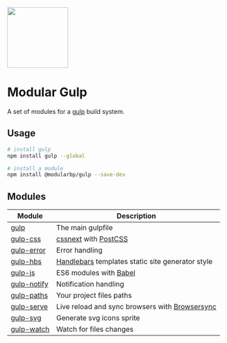 <img src="https://user-images.githubusercontent.com/4596862/37633827-4ed88a28-2bca-11e8-9f5e-f0ce25c30f0e.png" height="140">

# Modular Gulp
A set of modules for a [gulp](https://github.com/gulpjs/gulp/) build system.

## Usage
```sh
# install gulp
npm install gulp --global

# install a module
npm install @modularbp/gulp --save-dev
```

## Modules

| Module | Description |
| --- | --- |
| [gulp] | The main gulpfile |
| [gulp-css] | [cssnext] with [PostCSS] |
| [gulp-error] | Error handling |
| [gulp-hbs] | [Handlebars] templates static site generator style |
| [gulp-js] | ES6 modules with [Babel] |
| [gulp-notify] | Notification handling |
| [gulp-paths] | Your project files paths |
| [gulp-serve] | Live reload and sync browsers with [Browsersync] |
| [gulp-svg] | Generate svg icons sprite |
| [gulp-watch] | Watch for files changes |

[gulp]: https://github.com/modularbp/gulp
[gulp-css]: https://github.com/modularbp/gulp/tree/master/modules/css
[gulp-error]: https://github.com/modularbp/gulp/tree/master/modules/error
[gulp-hbs]: https://github.com/modularbp/gulp/tree/master/modules/hbs
[gulp-js]: https://github.com/modularbp/gulp/tree/master/modules/js
[gulp-notify]: https://github.com/modularbp/gulp/tree/master/modules/notify
[gulp-paths]: https://github.com/modularbp/gulp/tree/master/modules/paths
[gulp-serve]: https://github.com/modularbp/gulp/tree/master/modules/serve
[gulp-svg]: https://github.com/modularbp/gulp/tree/master/modules/svg
[gulp-watch]: https://github.com/modularbp/gulp/tree/master/modules/watch

[cssnext]: https://github.com/MoOx/postcss-cssnext
[PostCSS]: https://github.com/postcss/postcss
[Handlebars]: https://github.com/wycats/handlebars.js/
[Babel]: https://github.com/babel/babel
[Browsersync]: https://github.com/Browsersync/browser-sync

